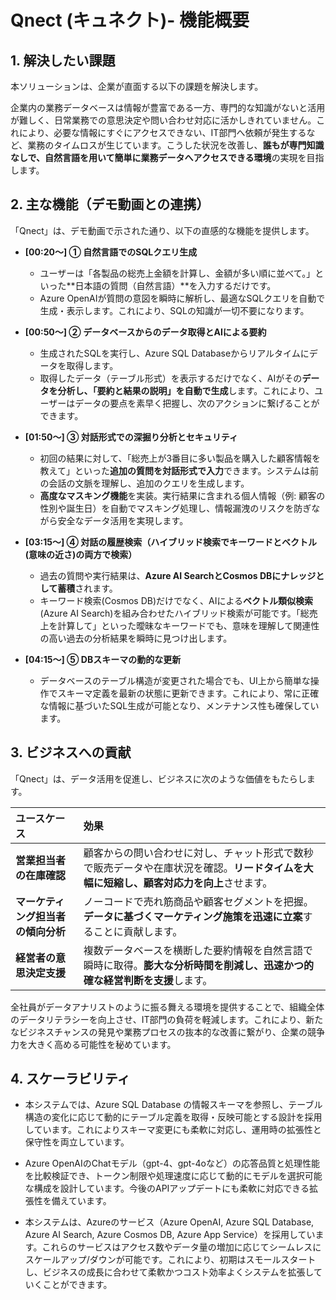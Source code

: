 # Qnect (キュネクト)- 機能概要

## 1. 解決したい課題

本ソリューションは、企業が直面する以下の課題を解決します。

企業内の業務データベースは情報が豊富である一方、専門的な知識がないと活用が難しく、日常業務での意思決定や問い合わせ対応に活かしきれていません。これにより、必要な情報にすぐにアクセスできない、IT部門へ依頼が発生するなど、業務のタイムロスが生じています。こうした状況を改善し、**誰もが専門知識なしで、自然言語を用いて簡単に業務データへアクセスできる環境**の実現を目指します。

## 2. 主な機能（デモ動画との連携）

「Qnect」は、デモ動画で示された通り、以下の直感的な機能を提供します。

* **\[00:20～\] ① 自然言語でのSQLクエリ生成**
  * ユーザーは「各製品の総売上金額を計算し、金額が多い順に並べて。」といった**日本語の質問（自然言語）**を入力するだけです。
  * Azure OpenAIが質問の意図を瞬時に解析し、最適なSQLクエリを自動で生成・表示します。これにより、SQLの知識が一切不要になります。

* **\[00:50～\] ② データベースからのデータ取得とAIによる要約**
  * 生成されたSQLを実行し、Azure SQL Databaseからリアルタイムにデータを取得します。
  * 取得したデータ（テーブル形式）を表示するだけでなく、AIがその**データを分析し、「要約と結果の説明」を自動で生成**します。これにより、ユーザーはデータの要点を素早く把握し、次のアクションに繋げることができます。

* **\[01:50～\] ③ 対話形式での深掘り分析とセキュリティ**
  * 初回の結果に対して、「総売上が3番目に多い製品を購入した顧客情報を教えて」といった**追加の質問を対話形式で入力**できます。システムは前の会話の文脈を理解し、追加のクエリを生成します。
  * **高度なマスキング機能**を実装。実行結果に含まれる個人情報（例: 顧客の性別や誕生日）を自動でマスキング処理し、情報漏洩のリスクを防ぎながら安全なデータ活用を実現します。

* **\[03:15～\] ④ 対話の履歴検索（ハイブリッド検索でキーワードとベクトル(意味の近さ)の両方で検索）**
  * 過去の質問や実行結果は、**Azure AI SearchとCosmos DBにナレッジとして蓄積**されます。
  * キーワード検索(Cosmos DB)だけでなく、AIによる**ベクトル類似検索**(Azure AI Search)を組み合わせたハイブリッド検索が可能です。「総売上を計算して」といった曖昧なキーワードでも、意味を理解して関連性の高い過去の分析結果を瞬時に見つけ出します。

* **\[04:15～\] ⑤ DBスキーマの動的な更新**
  * データベースのテーブル構造が変更された場合でも、UI上から簡単な操作でスキーマ定義を最新の状態に更新できます。これにより、常に正確な情報に基づいたSQL生成が可能となり、メンテナンス性も確保しています。

## 3. ビジネスへの貢献

「Qnect」は、データ活用を促進し、ビジネスに次のような価値をもたらします。

| ユースケース | 効果 | 
| :--- | :--- | 
| **営業担当者の在庫確認** | 顧客からの問い合わせに対し、チャット形式で数秒で販売データや在庫状況を確認。**リードタイムを大幅に短縮し、顧客対応力を向上**させます。 | 
| **マーケティング担当者の傾向分析** | ノーコードで売れ筋商品や顧客セグメントを把握。**データに基づくマーケティング施策を迅速に立案**することに貢献します。 | 
| **経営者の意思決定支援** | 複数データベースを横断した要約情報を自然言語で瞬時に取得。**膨大な分析時間を削減し、迅速かつ的確な経営判断を支援**します。 | 

全社員がデータアナリストのように振る舞える環境を提供することで、組織全体のデータリテラシーを向上させ、IT部門の負荷を軽減します。これにより、新たなビジネスチャンスの発見や業務プロセスの抜本的な改善に繋がり、企業の競争力を大きく高める可能性を秘めています。

## 4. スケーラビリティ
- 本システムでは、Azure SQL Database の情報スキーマを参照し、テーブル構造の変化に応じて動的にテーブル定義を取得・反映可能とする設計を採用しています。これによりスキーマ変更にも柔軟に対応し、運用時の拡張性と保守性を両立しています。

- Azure OpenAIのChatモデル（gpt-4、gpt-4oなど）の応答品質と処理性能を比較検証でき、トークン制限や処理速度に応じて動的にモデルを選択可能な構成を設計しています。今後のAPIアップデートにも柔軟に対応できる拡張性を備えています。

- 本システムは、Azureのサービス（Azure OpenAI, Azure SQL Database, Azure AI Search, Azure Cosmos DB, Azure App Service）を採用しています。これらのサービスはアクセス数やデータ量の増加に応じてシームレスにスケールアップ/ダウンが可能です。これにより、初期はスモールスタートし、ビジネスの成長に合わせて柔軟かつコスト効率よくシステムを拡張していくことができます。
